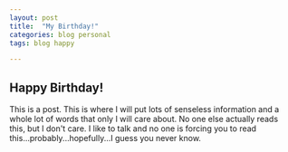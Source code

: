 ```yaml
---
layout: post
title:  "My Birthday!"
categories: blog personal
tags: blog happy

---
```


## Happy Birthday!

This is a post. This is where I will put lots of senseless information and a whole lot of words that only I will care about. No one else actually reads this, but I don't care. I like to talk and no one is forcing you to read this...probably...hopefully...I guess you never know.